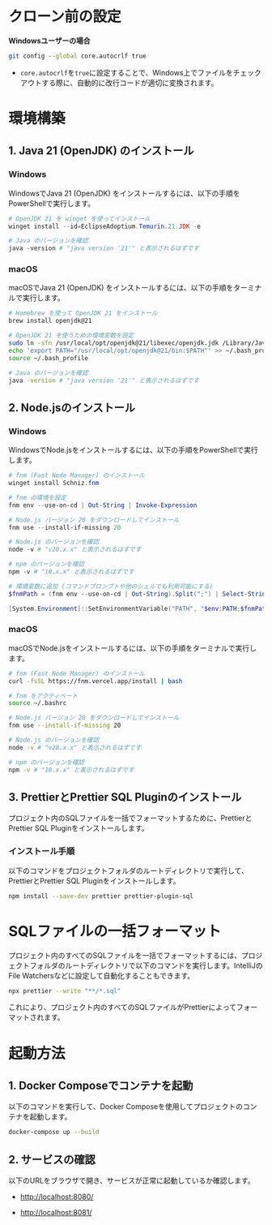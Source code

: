 # クローン前の設定 
**Windowsユーザーの場合** 

```bash
git config --global core.autocrlf true
```
 
- `core.autocrlf`を`true`に設定することで、Windows上でファイルをチェックアウトする際に、自動的に改行コードが適切に変換されます。

# 環境構築 

## 1. Java 21 (OpenJDK) のインストール 

### Windows 

WindowsでJava 21 (OpenJDK) をインストールするには、以下の手順をPowerShellで実行します。


```powershell
# OpenJDK 21 を winget を使ってインストール
winget install --id=EclipseAdoptium.Temurin.21.JDK -e

# Java のバージョンを確認
java -version # "java version '21'" と表示されるはずです
```

### macOS 

macOSでJava 21 (OpenJDK) をインストールするには、以下の手順をターミナルで実行します。


```bash
# Homebrew を使って OpenJDK 21 をインストール
brew install openjdk@21

# OpenJDK 21 を使うための環境変数を設定
sudo ln -sfn /usr/local/opt/openjdk@21/libexec/openjdk.jdk /Library/Java/JavaVirtualMachines/openjdk-21.jdk
echo 'export PATH="/usr/local/opt/openjdk@21/bin:$PATH"' >> ~/.bash_profile
source ~/.bash_profile

# Java のバージョンを確認
java -version # "java version '21'" と表示されるはずです
```

## 2. Node.jsのインストール 

### Windows 

WindowsでNode.jsをインストールするには、以下の手順をPowerShellで実行します。


```powershell
# fnm (Fast Node Manager) のインストール
winget install Schniz.fnm

# fnm の環境を設定
fnm env --use-on-cd | Out-String | Invoke-Expression

# Node.js バージョン 20 をダウンロードしてインストール
fnm use --install-if-missing 20

# Node.js のバージョンを確認
node -v # "v20.x.x" と表示されるはずです

# npm のバージョンを確認
npm -v # "10.x.x" と表示されるはずです

# 環境変数に追加 (コマンドプロンプトや他のシェルでも利用可能にする)
$fnmPath = (fnm env --use-on-cd | Out-String).Split(";") | Select-String -Pattern "C:\\.*\.fnm\\node-versions\\v20.*\\bin"

[System.Environment]::SetEnvironmentVariable("PATH", "$env:PATH;$fnmPath", [System.EnvironmentVariableTarget]::User)
```

### macOS 

macOSでNode.jsをインストールするには、以下の手順をターミナルで実行します。


```bash
# fnm (Fast Node Manager) のインストール
curl -fsSL https://fnm.vercel.app/install | bash

# fnm をアクティベート
source ~/.bashrc

# Node.js バージョン 20 をダウンロードしてインストール
fnm use --install-if-missing 20

# Node.js のバージョンを確認
node -v # "v20.x.x" と表示されるはずです

# npm のバージョンを確認
npm -v # "10.x.x" と表示されるはずです
```

## 3. PrettierとPrettier SQL Pluginのインストール 

プロジェクト内のSQLファイルを一括でフォーマットするために、PrettierとPrettier SQL Pluginをインストールします。

### インストール手順 

以下のコマンドをプロジェクトフォルダのルートディレクトリで実行して、PrettierとPrettier SQL Pluginをインストールします。


```bash
npm install --save-dev prettier prettier-plugin-sql
```

# SQLファイルの一括フォーマット 

プロジェクト内のすべてのSQLファイルを一括でフォーマットするには、プロジェクトフォルダのルートディレクトリで以下のコマンドを実行します。IntelliJのFile Watchersなどに設定して自動化することもできます。


```bash
npx prettier --write "**/*.sql"
```

これにより、プロジェクト内のすべてのSQLファイルがPrettierによってフォーマットされます。

# 起動方法 

## 1. Docker Composeでコンテナを起動 

以下のコマンドを実行して、Docker Composeを使用してプロジェクトのコンテナを起動します。


```bash
docker-compose up --build
```

## 2. サービスの確認 

以下のURLをブラウザで開き、サービスが正常に起動しているか確認します。
 
- [http://localhost:8080/](http://localhost:8080/)
 
- [http://localhost:8081/](http://localhost:8081/)
